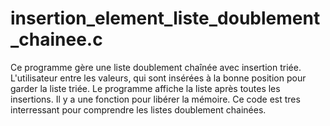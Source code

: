 # insertion_element_liste_doublement_chainee.c

Ce programme gère une liste doublement chaînée avec insertion triée. L'utilisateur entre les valeurs, qui sont insérées à la bonne position pour garder la liste triée. Le programme affiche la liste après toutes les insertions. Il y a une fonction pour libérer la mémoire. Ce code est tres interressant pour comprendre les listes doublement chainées.